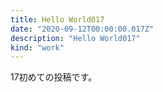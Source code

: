 ```yaml
---
title: Hello World017
date: "2020-09-12T00:00:00.017Z"
description: "Hello World017"
kind: "work"
---
```


17初めての投稿です。